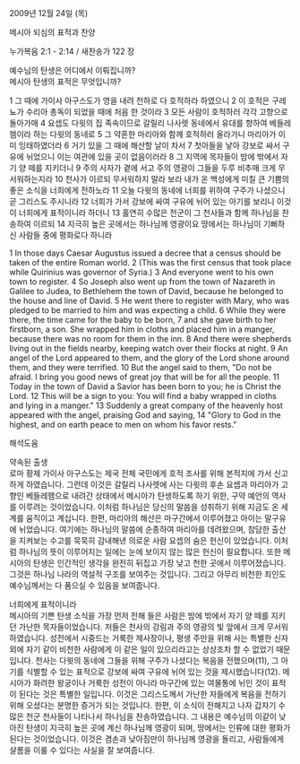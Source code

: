 2009년 12월 24일 (목)

메시아 되심의 표적과 찬양



누가복음 2:1 - 2:14 / 새찬송가 122 장


예수님의 탄생은 어디에서 이뤄집니까?  
메시아 탄생의 표적은 무엇입니까?   

1 그 때에 가이사 아구스도가 영을 내려 천하로 다 호적하라 하였으니 2 이 호적은 구레뇨가 수리아 총독이 되었을 때에 처음 한 것이라 3 모든 사람이 호적하러 각각 고향으로 돌아가매 4 요셉도 다윗의 집 족속이므로 갈릴리 나사렛 동네에서 유대를 향하여 베들레헴이라 하는 다윗의 동네로 5 그 약혼한 마리아와 함께 호적하러 올라가니 마리아가 이미 잉태하였더라 6 거기 있을 그 때에 해산할 날이 차서 7 첫아들을 낳아 강보로 싸서 구유에 뉘었으니 이는 여관에 있을 곳이 없음이러라 8 그 지역에 목자들이 밤에 밖에서 자기 양 떼를 지키더니  9 주의 사자가 곁에 서고 주의 영광이 그들을 두루 비추매 크게 무서워하는지라 10 천사가 이르되 무서워하지 말라 보라 내가 온 백성에게 미칠 큰 기쁨의 좋은 소식을 너희에게 전하노라 11 오늘 다윗의 동네에 너희를 위하여 구주가 나셨으니 곧 그리스도 주시니라 12 너희가 가서 강보에 싸여 구유에 뉘어 있는 아기를 보리니 이것이 너희에게 표적이니라 하더니 13 홀연히 수많은 천군이 그 천사들과 함께 하나님을 찬송하여 이르되 14 지극히 높은 곳에서는 하나님께 영광이요 땅에서는 하나님이 기뻐하신 사람들 중에 평화로다 하니라   

1 In those days Caesar Augustus issued a decree that a census should be taken of the entire Roman world. 2 (This was the first census that took place while Quirinius was governor of Syria.) 3 And everyone went to his own town to register. 4 So Joseph also went up from the town of Nazareth in Galilee to Judea, to Bethlehem the town of David, because he belonged to the house and line of David. 5 He went there to register with Mary, who was pledged to be married to him and was expecting a child. 6 While they were there, the time came for the baby to be born, 7 and she gave birth to her firstborn, a son. She wrapped him in cloths and placed him in a manger, because there was no room for them in the inn. 8 And there were shepherds living out in the fields nearby, keeping watch over their flocks at night. 9 An angel of the Lord appeared to them, and the glory of the Lord shone around them, and they were terrified. 10 But the angel said to them, "Do not be afraid. I bring you good news of great joy that will be for all the people. 11 Today in the town of David a Savior has been born to you; he is Christ the Lord. 12 This will be a sign to you: You will find a baby wrapped in cloths and lying in a manger." 13 Suddenly a great company of the heavenly host appeared with the angel, praising God and saying, 14 "Glory to God in the highest, and on earth peace to men on whom his favor rests."

해석도움





약속된 출생  
로마 황제 가이사 아구스도는 제국 전체 국민에게 호적 조사를 위해 본적지에 가서 신고하게 하였습니다. 그런데 이것은 갈릴리 나사렛에 사는 다윗의 후손 요셉과 마리아가 고향인 베들레헴으로 내려간 상태에서 메시아가 탄생하도록 하기 위한, 구약 예언의 역사를 이루려는 것이었습니다. 이처럼 하나님은 당신의 말씀을 성취하기 위해 지금도 온 세계를 움직이고 계십니다. 한편, 마리아의 해산은 마구간에서 이루어졌고 아이는 말구유에 뉘었습니다. 여기에는 하나님의 말씀에 순종하여 마리아를 데려왔으며, 참담한 출산을 지켜보는 수고를 묵묵히 감내해낸 의로운 사람 요셉의 숨은 헌신이 있었습니다. 이처럼 하나님의 뜻이 이루어지는 일에는 눈에 보이지 않는 많은 헌신이 필요합니다. 또한 메시아의 탄생은 인간적인 생각을 완전히 뒤집고 가장 낮고 천한 곳에서 이루어졌습니다. 그것은 하나님 나라의 역설적 구조를 보여주는 것입니다. 그리고 아무리 비천한 죄인도 예수님께서는 다 품으실 수 있음을 보여줍니다.               

너희에게 표적이니라  
메시아의 기쁜 탄생 소식을 가장 먼저 전해 들은 사람은 밤에 밖에서 자기 양 떼를 지키던 가난한 목자들이었습니다. 저들은 천사의 강림과 주의 영광의 빛 앞에서 크게 무서워하였습니다. 성전에서 시중드는 거룩한 제사장이나, 평생 주만을 위해 사는 특별한 신자 외에 자기 같이 비천한 사람에게 이 같은 일이 있으리라고는 상상조차 할 수 없었기 때문입니다. 천사는 다윗의 동네에 그들을 위해 구주가 나셨다는 복음을 전했으며(11), 그 아기를 식별할 수 있는 표적으로 강보에 싸여 구유에 뉘어 있는 것을 제시했습니다(12). 메시아가 화려한 왕궁이나 거룩한 성전이 아니라 마구간에 있는 여물통에 뉘인 것이 표적이 된다는 것은 특별한 일입니다. 이것은 그리스도께서 가난한 자들에게 복음을 전하기 위해 오셨다는 분명한 증거가 되는 것입니다. 한편, 이 소식이 전해지고 나자 갑자기 수많은 천군 천사들이 나타나서 하나님을 찬송하였습니다. 그 내용은 예수님의 이같이 낮아진 탄생이 지극히 높은 곳에 계신 하나님께 영광이 되며, 땅에서는 인류에 대한 평화가 된다는 것이었습니다. 이것은 겸손과 낮아짐만이 하나님께 영광을 돌리고, 사람들에게 샬롬을 이룰 수 있다는 사실을 잘 보여줍니다.